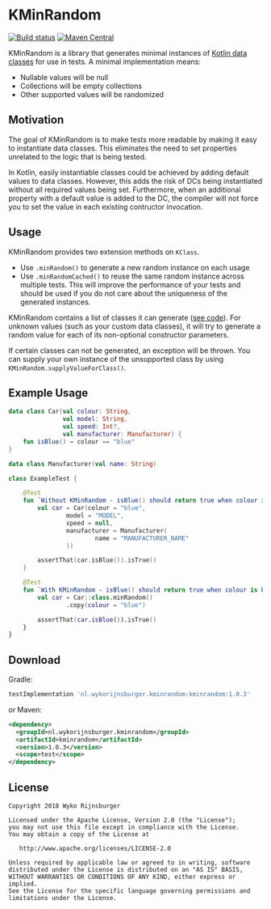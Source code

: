 # KMinRandom

[![Build status](https://github.com/utwyko/KMinRandom/workflows/Check%20master%20branch/badge.svg)](https://github.com/utwyko/KMinRandom/actions)
[![Maven Central](https://maven-badges.herokuapp.com/maven-central/nl.wykorijnsburger.kminrandom/kminrandom/badge.svg)](https://maven-badges.herokuapp.com/maven-central/nl.wykorijnsburger.kminrandom/kminrandom)

KMinRandom is a library that generates minimal instances of [Kotlin data classes](https://kotlinlang.org/docs/reference/data-classes.html) for use in tests. A minimal implementation means:

* Nullable values will be null
* Collections will be empty collections
* Other supported values will be randomized

## Motivation
The goal of KMinRandom is to make tests more readable by making it easy to instantiate data classes. This eliminates the need to set properties unrelated to the logic that is being tested.

In Kotlin, easily instantiable classes could be achieved by adding default values to data classes. However, this adds the risk of DCs being instantiated without all required values being set. Furthermore, when an additional property with a default value is added to the DC, the compiler will not force you to set the value in each existing contructor invocation. 

## Usage
KMinRandom provides two extension methods on `KClass`.

* Use `.minRandom()` to generate a new random instance on each usage
* Use `.minRandomCached()` to reuse the same random instance across multiple tests. This will improve the performance of your tests and should be used if you do not care about the uniqueness of the generated instances.

KMinRandom contains a list of classes it can generate ([see code](https://github.com/utwyko/KMinRandom/blob/master/src/main/java/nl/wykorijnsburger/kminrandom/MinRandomizers.kt#L18)). For unknown values (such as your custom data classes), it will try to generate a random value for each of its non-optional constructor parameters.

If certain classes can not be generated, an exception will be thrown. You can supply your own instance of the unsupported class by using `KMinRandom.supplyValueForClass()`.


## Example Usage
```kotlin
data class Car(val colour: String,
               val model: String,
               val speed: Int?,
               val manufacturer: Manufacturer) {
    fun isBlue() = colour == "blue"
}

data class Manufacturer(val name: String)

class ExampleTest {

    @Test
    fun `Without KMinRandom - isBlue() should return true when colour is blue`() {
        val car = Car(colour = "blue",
                model = "MODEL",
                speed = null,
                manufacturer = Manufacturer(
                        name = "MANUFACTURER_NAME"
                ))

        assertThat(car.isBlue()).isTrue()
    }

    @Test
    fun `With KMinRandom - isBlue() should return true when colour is blue`() {
        val car = Car::class.minRandom()
                .copy(colour = "blue")

        assertThat(car.isBlue()).isTrue()
    }
}
```

## Download

Gradle:
```groovy
testImplementation 'nl.wykorijnsburger.kminrandom:kminrandom:1.0.3'
```
or Maven:
```xml
<dependency>
  <groupId>nl.wykorijnsburger.kminrandom</groupId>
  <artifactId>kminrandom</artifactId>
  <version>1.0.3</version>
  <scope>test</scope>
</dependency>
```

## License
    Copyright 2018 Wyko Rijnsburger
    
    Licensed under the Apache License, Version 2.0 (the "License");
    you may not use this file except in compliance with the License.
    You may obtain a copy of the License at
    
       http://www.apache.org/licenses/LICENSE-2.0
    
    Unless required by applicable law or agreed to in writing, software
    distributed under the License is distributed on an "AS IS" BASIS,
    WITHOUT WARRANTIES OR CONDITIONS OF ANY KIND, either express or implied.
    See the License for the specific language governing permissions and
    limitations under the License.
